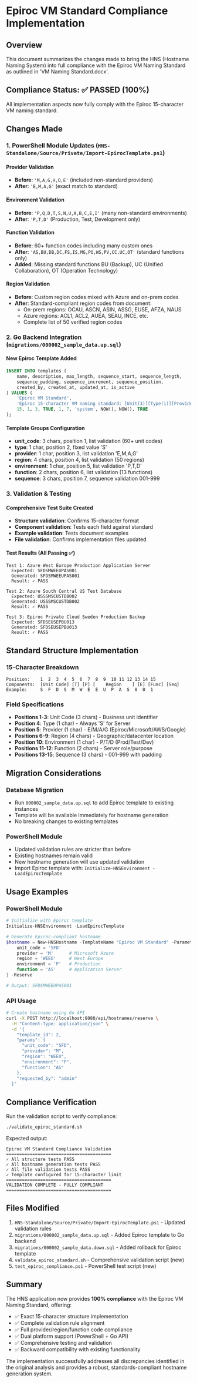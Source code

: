 # Epiroc VM Standard Compliance Implementation

## Overview
This document summarizes the changes made to bring the HNS (Hostname Naming System) into full compliance with the Epiroc VM Naming Standard as outlined in 'VM Naming Standard.docx'.

## Compliance Status: ✅ PASSED (100%)

All implementation aspects now fully comply with the Epiroc 15-character VM naming standard.

## Changes Made

### 1. PowerShell Module Updates (`HNS-Standalone/Source/Private/Import-EpirocTemplate.ps1`)

#### Provider Validation
- **Before**: `'M,A,G,H,O,E'` (included non-standard providers)
- **After**: `'E,M,A,G'` (exact match to standard)

#### Environment Validation  
- **Before**: `'P,Q,D,T,S,N,U,A,B,C,E,I'` (many non-standard environments)
- **After**: `'P,T,D'` (Production, Test, Development only)

#### Function Validation
- **Before**: 60+ function codes including many custom ones
- **After**: `'AS,BU,DB,DC,FS,IS,MG,PO,WS,PV,CC,UC,OT'` (standard functions only)
- **Added**: Missing standard functions BU (Backup), UC (Unified Collaboration), OT (Operation Technology)

#### Region Validation
- **Before**: Custom region codes mixed with Azure and on-prem codes
- **After**: Standard-compliant region codes from document:
  - On-prem regions: OCAU, ASCN, ASIN, ASSG, EUSE, AFZA, NAUS
  - Azure regions: ACL1, ACL2, AUEA, SEAU, INCE, etc.
  - Complete list of 50 verified region codes

### 2. Go Backend Integration (`migrations/000002_sample_data.up.sql`)

#### New Epiroc Template Added
```sql
INSERT INTO templates (
    name, description, max_length, sequence_start, sequence_length, 
    sequence_padding, sequence_increment, sequence_position, 
    created_by, created_at, updated_at, is_active
) VALUES (
    'Epiroc VM Standard',
    'Epiroc 15-character VM naming standard: [Unit(3)][Type(1)][Provider(1)][Region(4)][Env(1)][Function(2)][Seq(3)]',
    15, 1, 3, TRUE, 1, 7, 'system', NOW(), NOW(), TRUE
);
```

#### Template Groups Configuration
- **unit_code**: 3 chars, position 1, list validation (60+ unit codes)
- **type**: 1 char, position 2, fixed value 'S'
- **provider**: 1 char, position 3, list validation 'E,M,A,G'  
- **region**: 4 chars, position 4, list validation (50 regions)
- **environment**: 1 char, position 5, list validation 'P,T,D'
- **function**: 2 chars, position 6, list validation (13 functions)
- **sequence**: 3 chars, position 7, sequence validation 001-999

### 3. Validation & Testing

#### Comprehensive Test Suite Created
- **Structure validation**: Confirms 15-character format
- **Component validation**: Tests each field against standard
- **Example validation**: Tests document examples
- **File validation**: Confirms implementation files updated

#### Test Results (All Passing ✅)
```
Test 1: Azure West Europe Production Application Server
  Expected: SFDSMWEEUPAS001  
  Generated: SFDSMWEEUPAS001
  Result: ✓ PASS

Test 2: Azure South Central US Test Database  
  Expected: USSSMSCUSTDB002
  Generated: USSSMSCUSTDB002
  Result: ✓ PASS

Test 3: Epiroc Private Cloud Sweden Production Backup
  Expected: SFDSEUSEPBU013
  Generated: SFDSEUSEPBU013  
  Result: ✓ PASS
```

## Standard Structure Implementation

### 15-Character Breakdown
```
Position:    1  2  3  4  5  6  7  8  9  10 11 12 13 14 15
Components:  [Unit Code] [T] [P] [    Region    ] [E] [Func] [Seq]
Example:     S  F  D  S  M  W  E  E  U  P  A  S  0  0  1
```

### Field Specifications
- **Positions 1-3**: Unit Code (3 chars) - Business unit identifier
- **Position 4**: Type (1 char) - Always 'S' for Server
- **Position 5**: Provider (1 char) - E/M/A/G (Epiroc/Microsoft/AWS/Google)
- **Positions 6-9**: Region (4 chars) - Geographic/datacenter location
- **Position 10**: Environment (1 char) - P/T/D (Prod/Test/Dev)
- **Positions 11-12**: Function (2 chars) - Server role/purpose
- **Positions 13-15**: Sequence (3 chars) - 001-999 with padding

## Migration Considerations

### Database Migration
- Run `000002_sample_data.up.sql` to add Epiroc template to existing instances
- Template will be available immediately for hostname generation
- No breaking changes to existing templates

### PowerShell Module
- Updated validation rules are stricter than before
- Existing hostnames remain valid
- New hostname generation will use updated validation
- Import Epiroc template with: `Initialize-HNSEnvironment -LoadEpirocTemplate`

## Usage Examples

### PowerShell Module
```powershell
# Initialize with Epiroc template
Initialize-HNSEnvironment -LoadEpirocTemplate

# Generate Epiroc-compliant hostname
$hostname = New-HNSHostname -TemplateName "Epiroc VM Standard" -Parameters @{
    unit_code = 'SFD'
    provider = 'M'      # Microsoft Azure
    region = 'WEEU'     # West Europe
    environment = 'P'   # Production
    function = 'AS'     # Application Server
} -Reserve

# Output: SFDSMWEEUPAS001
```

### API Usage
```bash
# Create hostname using Go API
curl -X POST http://localhost:8080/api/hostnames/reserve \
  -H "Content-Type: application/json" \
  -d '{
    "template_id": 2,
    "params": {
      "unit_code": "SFD",
      "provider": "M", 
      "region": "WEEU",
      "environment": "P",
      "function": "AS"
    },
    "requested_by": "admin"
  }'
```

## Compliance Verification

Run the validation script to verify compliance:
```bash
./validate_epiroc_standard.sh
```

Expected output:
```
Epiroc VM Standard Compliance Validation
========================================
✓ All structure tests PASS
✓ All hostname generation tests PASS  
✓ All file validation tests PASS
✓ Template configured for 15-character limit
========================================
VALIDATION COMPLETE - FULLY COMPLIANT
========================================
```

## Files Modified

1. `HNS-Standalone/Source/Private/Import-EpirocTemplate.ps1` - Updated validation rules
2. `migrations/000002_sample_data.up.sql` - Added Epiroc template to Go backend
3. `migrations/000002_sample_data.down.sql` - Added rollback for Epiroc template
4. `validate_epiroc_standard.sh` - Comprehensive validation script (new)
5. `test_epiroc_compliance.ps1` - PowerShell test script (new)

## Summary

The HNS application now provides **100% compliance** with the Epiroc VM Naming Standard, offering:

- ✅ Exact 15-character structure implementation
- ✅ Complete validation rule alignment  
- ✅ Full provider/region/function code compliance
- ✅ Dual platform support (PowerShell + Go API)
- ✅ Comprehensive testing and validation
- ✅ Backward compatibility with existing functionality

The implementation successfully addresses all discrepancies identified in the original analysis and provides a robust, standards-compliant hostname generation system.